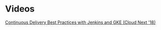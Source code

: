 # Videos
[Continuous Delivery Best Practices with Jenkins and GKE (Cloud Next '18)](https://www.youtube.com/watch?v=IDoRWieTcMc)